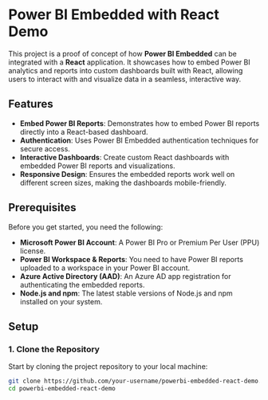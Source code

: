# Power BI Embedded with React Demo

This project is a proof of concept of how **Power BI Embedded** can be integrated with a **React** application. It showcases how to embed Power BI analytics and reports into custom dashboards built with React, allowing users to interact with and visualize data in a seamless, interactive way.

## Features

- **Embed Power BI Reports**: Demonstrates how to embed Power BI reports directly into a React-based dashboard.
- **Authentication**: Uses Power BI Embedded authentication techniques for secure access.
- **Interactive Dashboards**: Create custom React dashboards with embedded Power BI reports and visualizations.
- **Responsive Design**: Ensures the embedded reports work well on different screen sizes, making the dashboards mobile-friendly.
  
## Prerequisites

Before you get started, you need the following:

- **Microsoft Power BI Account**: A Power BI Pro or Premium Per User (PPU) license.
- **Power BI Workspace & Reports**: You need to have Power BI reports uploaded to a workspace in your Power BI account.
- **Azure Active Directory (AAD)**: An Azure AD app registration for authenticating the embedded reports.
- **Node.js and npm**: The latest stable versions of Node.js and npm installed on your system.

## Setup

### 1. Clone the Repository

Start by cloning the project repository to your local machine:

```bash
git clone https://github.com/your-username/powerbi-embedded-react-demo.git
cd powerbi-embedded-react-demo
